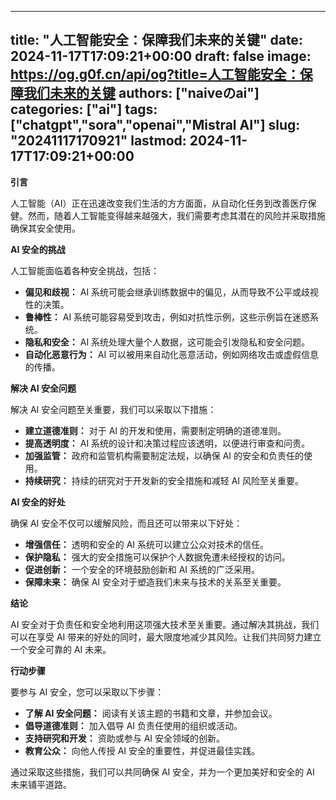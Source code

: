 
---
title: "人工智能安全：保障我们未来的关键"
date: 2024-11-17T17:09:21+00:00
draft: false
image: https://og.g0f.cn/api/og?title=人工智能安全：保障我们未来的关键
authors: ["naiveのai"]
categories: ["ai"]
tags: ["chatgpt","sora","openai","Mistral AI"]
slug: "20241117170921"
lastmod: 2024-11-17T17:09:21+00:00
---
**引言**

人工智能（AI）正在迅速改变我们生活的方方面面，从自动化任务到改善医疗保健。然而，随着人工智能变得越来越强大，我们需要考虑其潜在的风险并采取措施确保其安全使用。

**AI 安全的挑战**

人工智能面临着各种安全挑战，包括：

- **偏见和歧视：** AI 系统可能会继承训练数据中的偏见，从而导致不公平或歧视性的决策。
- **鲁棒性：** AI 系统可能容易受到攻击，例如对抗性示例，这些示例旨在迷惑系统。
- **隐私和安全：** AI 系统处理大量个人数据，这可能会引发隐私和安全问题。
- **自动化恶意行为：** AI 可以被用来自动化恶意活动，例如网络攻击或虚假信息的传播。

**解决 AI 安全问题**

解决 AI 安全问题至关重要，我们可以采取以下措施：

- **建立道德准则：** 对于 AI 的开发和使用，需要制定明确的道德准则。
- **提高透明度：** AI 系统的设计和决策过程应该透明，以便进行审查和问责。
- **加强监管：** 政府和监管机构需要制定法规，以确保 AI 的安全和负责任的使用。
- **持续研究：** 持续的研究对于开发新的安全措施和减轻 AI 风险至关重要。

**AI 安全的好处**

确保 AI 安全不仅可以缓解风险，而且还可以带来以下好处：

- **增强信任：** 透明和安全的 AI 系统可以建立公众对技术的信任。
- **保护隐私：** 强大的安全措施可以保护个人数据免遭未经授权的访问。
- **促进创新：** 一个安全的环境鼓励创新和 AI 系统的广泛采用。
- **保障未来：** 确保 AI 安全对于塑造我们未来与技术的关系至关重要。

**结论**

AI 安全对于负责任和安全地利用这项强大技术至关重要。通过解决其挑战，我们可以在享受 AI 带来的好处的同时，最大限度地减少其风险。让我们共同努力建立一个安全可靠的 AI 未来。

**行动步骤**

要参与 AI 安全，您可以采取以下步骤：

- **了解 AI 安全问题：** 阅读有关该主题的书籍和文章，并参加会议。
- **倡导道德准则：** 加入倡导 AI 负责任使用的组织或活动。
- **支持研究和开发：** 资助或参与 AI 安全领域的创新。
- **教育公众：** 向他人传授 AI 安全的重要性，并促进最佳实践。

通过采取这些措施，我们可以共同确保 AI 安全，并为一个更加美好和安全的 AI 未来铺平道路。